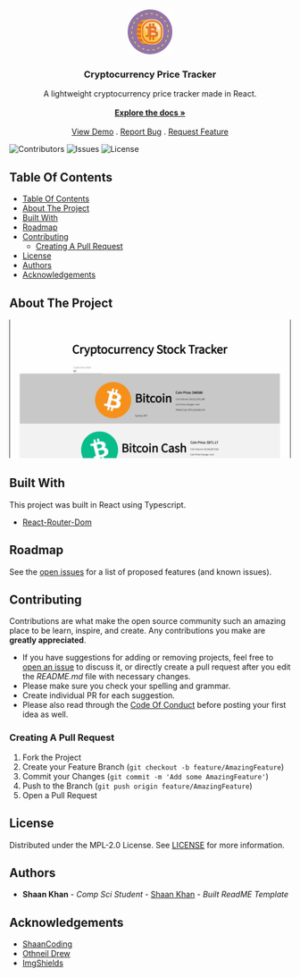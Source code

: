 <br/>
<p align="center">
  <a href="https://github.com/ShaanCoding/Cryptocurrency-Price-Tracker">
    <img src="images/logo.png" alt="Logo" width="80" height="80">
  </a>

  <h3 align="center">Cryptocurrency Price Tracker</h3>

  <p align="center">
    A lightweight cryptocurrency price tracker made in React.
    <br/>
    <br/>
    <a href="https://github.com/ShaanCoding/Cryptocurrency-Price-Tracker"><strong>Explore the docs »</strong></a>
    <br/>
    <br/>
    <a href="https://github.com/ShaanCoding/Cryptocurrency-Price-Tracker">View Demo</a>
    .
    <a href="https://github.com/ShaanCoding/Cryptocurrency-Price-Tracker/issues">Report Bug</a>
    .
    <a href="https://github.com/ShaanCoding/Cryptocurrency-Price-Tracker/issues">Request Feature</a>
  </p>
</p>

![Contributors](https://img.shields.io/github/contributors/ShaanCoding/Cryptocurrency-Price-Tracker?color=dark-green) ![Issues](https://img.shields.io/github/issues/ShaanCoding/Cryptocurrency-Price-Tracker) ![License](https://img.shields.io/github/license/ShaanCoding/Cryptocurrency-Price-Tracker) 

## Table Of Contents

- [Table Of Contents](#table-of-contents)
- [About The Project](#about-the-project)
- [Built With](#built-with)
- [Roadmap](#roadmap)
- [Contributing](#contributing)
  - [Creating A Pull Request](#creating-a-pull-request)
- [License](#license)
- [Authors](#authors)
- [Acknowledgements](#acknowledgements)

## About The Project

![Screen Shot](images/showcase.gif)


## Built With

This project was built in React using Typescript.

* [React-Router-Dom](https://github.com/ReactTraining/react-router)

## Roadmap

See the [open issues](https://github.com/ShaanCoding/Cryptocurrency-Price-Tracker/issues) for a list of proposed features (and known issues).

## Contributing

Contributions are what make the open source community such an amazing place to be learn, inspire, and create. Any contributions you make are **greatly appreciated**.
* If you have suggestions for adding or removing projects, feel free to [open an issue](https://github.com/ShaanCoding/Cryptocurrency-Price-Tracker/issues/new) to discuss it, or directly create a pull request after you edit the *README.md* file with necessary changes.
* Please make sure you check your spelling and grammar.
* Create individual PR for each suggestion.
* Please also read through the [Code Of Conduct](https://github.com/ShaanCoding/Cryptocurrency-Price-Tracker/blob/main/CODE_OF_CONDUCT.md) before posting your first idea as well.

### Creating A Pull Request

1. Fork the Project
2. Create your Feature Branch (`git checkout -b feature/AmazingFeature`)
3. Commit your Changes (`git commit -m 'Add some AmazingFeature'`)
4. Push to the Branch (`git push origin feature/AmazingFeature`)
5. Open a Pull Request

## License

Distributed under the MPL-2.0 License. See [LICENSE](https://github.com/ShaanCoding/Cryptocurrency-Price-Tracker/blob/main/LICENSE.md) for more information.

## Authors

* **Shaan Khan** - *Comp Sci Student* - [Shaan Khan](https://github.com/ShaanCoding/) - *Built ReadME Template*

## Acknowledgements

* [ShaanCoding](https://github.com/ShaanCoding/)
* [Othneil Drew](https://github.com/othneildrew/Best-README-Template)
* [ImgShields](https://shields.io/)
